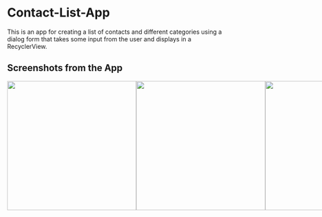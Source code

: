 # Contact-List-App
This is an app for creating a list of contacts and different categories using a dialog form that takes some input from the user and displays in a RecyclerView.


## Screenshots from the App
<div style="display: flex">
<img src="https://user-images.githubusercontent.com/61974682/118748130-34a5a780-b853-11eb-807e-428fe96d7a65.jpeg" width="300px"/> 
<img src="https://user-images.githubusercontent.com/61974682/118748499-bb5a8480-b853-11eb-993d-45884e3cac1c.jpeg" width="300px"/>
<img src="https://user-images.githubusercontent.com/61974682/118748555-d2997200-b853-11eb-85f3-d7b1abf3c06d.jpeg" width="300px"/>

</div>

